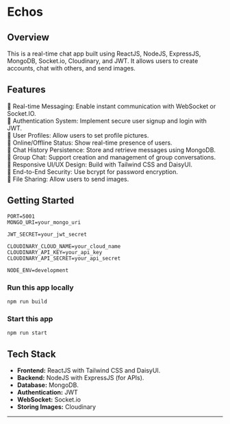 # Echos

## Overview

This is a real-time chat app built using ReactJS, NodeJS, ExpressJS, MongoDB, Socket.io, Cloudinary, and JWT. It allows users to create accounts, chat with others, and send images.

## Features

💬 Real-time Messaging: Enable instant communication with WebSocket or Socket.IO.  
🔑 Authentication System: Implement secure user signup and login with JWT.  
👤 User Profiles: Allow users to set profile pictures.  
📡 Online/Offline Status: Show real-time presence of users.  
📄 Chat History Persistence: Store and retrieve messages using MongoDB.  
👥 Group Chat: Support creation and management of group conversations.  
🎨 Responsive UI/UX Design: Build with Tailwind CSS and DaisyUI.  
🔐 End-to-End Security: Use bcrypt for password encryption.  
📂 File Sharing: Allow users to send images.  

## Getting Started

```
PORT=5001
MONGO_URI=your_mongo_uri

JWT_SECRET=your_jwt_secret

CLOUDINARY_CLOUD_NAME=your_cloud_name
CLOUDINARY_API_KEY=your_api_key
CLOUDINARY_API_SECRET=your_api_secret

NODE_ENV=development
```

### Run this app locally
``` npm run build ```

### Start this app
``` npm run start ```

## Tech Stack

- **Frontend:** ReactJS with Tailwind CSS and DaisyUI.
- **Backend:** NodeJS with ExpressJS (for APIs).
- **Database:** MongoDB.
- **Authentication:** JWT
- **WebSocket:** Socket.io
- **Storing Images:** Cloudinary


---




